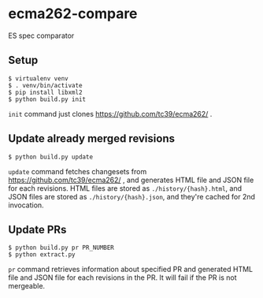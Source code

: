 # ecma262-compare
ES spec comparator

## Setup

```
$ virtualenv venv
$ . venv/bin/activate
$ pip install libxml2
$ python build.py init
```

`init` command just clones https://github.com/tc39/ecma262/ .

## Update already merged revisions

```
$ python build.py update
```

`update` command fetches changesets from https://github.com/tc39/ecma262/ , and  generates HTML file and JSON file for each revisions.
HTML files are stored as `./history/{hash}.html`, and JSON files are stored as `./history/{hash}.json`, and they're cached for 2nd invocation.

## Update PRs

```
$ python build.py pr PR_NUMBER
$ python extract.py
```

`pr` command retrieves information about specified PR and generated HTML file and JSON file for each revisions in the PR.
It will fail if the PR is not mergeable.
